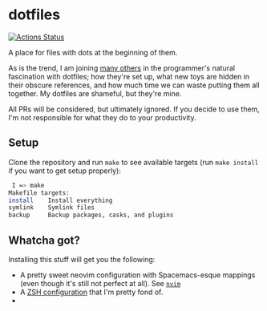 # dotfiles

[![Actions Status](https://github.com/macintacos/dotfiles/workflows/CI/badge.svg)](https://github.com/macintacos/dotfiles/actions)

A place for files with dots at the beginning of them.

As is the trend, I am joining [many others](https://dotfiles.github.io/) in the programmer's natural fascination with dotfiles; how they're set up, what new toys are hidden in their obscure references, and how much time we can waste putting them all together. My dotfiles are shameful, but they're mine.

All PRs will be considered, but ultimately ignored. If you decide to use them, I'm not responsible for what they do to your productivity.

## Setup

Clone the repository and run `make` to see available targets (run `make install` if you want to get setup properly):

```bash
 I => make
Makefile targets:
install    Install everything
symlink    Symlink files
backup     Backup packages, casks, and plugins
```

## Whatcha got?

Installing this stuff will get you the following:

- A pretty sweet neovim configuration with Spacemacs-esque mappings (even though it's still not perfect at all). See [`nvim`](https://github.com/macintacos/dotfiles/tree/trunk/nvim)
- A [ZSH configuration](https://github.com/macintacos/dotfiles/tree/trunk/zsh) that I'm pretty fond of.
- 